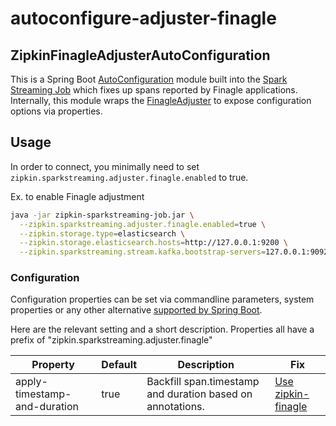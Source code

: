 # autoconfigure-adjuster-finagle

## ZipkinFinagleAdjusterAutoConfiguration

This is a Spring Boot [AutoConfiguration](http://docs.spring.io/spring-boot/docs/current/reference/html/using-boot-auto-configuration.html) 
module built into the [Spark Streaming Job](../../sparkstreaming-job) 
which fixes up spans reported by Finagle applications.  Internally, this
module wraps the [FinagleAdjuster](../../adjuster/finagle) to expose
configuration options via properties.

## Usage

In order to connect, you minimally need to set
`zipkin.sparkstreaming.adjuster.finagle.enabled` to true.

Ex. to enable Finagle adjustment

```bash
java -jar zipkin-sparkstreaming-job.jar \
  --zipkin.sparkstreaming.adjuster.finagle.enabled=true \
  --zipkin.storage.type=elasticsearch \
  --zipkin.storage.elasticsearch.hosts=http://127.0.0.1:9200 \
  --zipkin.sparkstreaming.stream.kafka.bootstrap-servers=127.0.0.1:9092
```

### Configuration

Configuration properties can be set via commandline parameters, system
properties or any other alternative [supported by Spring Boot](https://docs.spring.io/spring-boot/docs/current/reference/html/boot-features-external-config.html).

Here are the relevant setting and a short description. Properties all
have a prefix of "zipkin.sparkstreaming.adjuster.finagle"

Property | Default | Description | Fix
--- | --- | --- | ---
apply-timestamp-and-duration | true | Backfill span.timestamp and duration based on annotations. | [Use zipkin-finagle](https://github.com/openzipkin/zipkin-finagle/issues/10)
